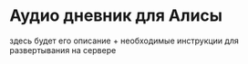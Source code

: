 # Аудио дневник для Алисы
здесь будет его описание + необходимые инструкции для развертывания на сервере